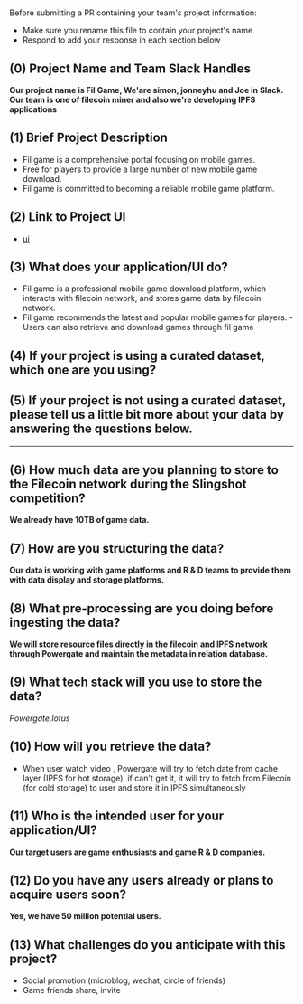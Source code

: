 # <Fil Game>

Before submitting a PR containing your team's project information:
- Make sure you rename this file to contain your project's name
- Respond to add your response in each section below

## (0) Project Name and Team Slack Handles

**Our project name is Fil Game, We'are simon, jonneyhu and Joe in Slack. Our team is one of filecoin miner and also we're developing IPFS applications**

## (1) Brief Project Description

- Fil game is a comprehensive portal focusing on mobile games.
- Free for players to provide a large number of new mobile game download.
- Fil game is committed to becoming a reliable mobile game platform.

## (2) Link to Project UI

- [ui](https://github.com/jonneyhu/Fil-Game/tree/master/ui)

## (3) What does your application/UI do?

- Fil game is a professional mobile game download platform, which interacts with filecoin network, and stores game data by filecoin network.
- Fil game recommends the latest and popular mobile games for players.
-Users can also retrieve and download games through fil game


## (4) If your project is using a curated dataset, which one are you using?



## (5) If your project is not using a curated dataset, please tell us a little bit more about your data by answering the questions below.

**  **
## (6) How much data are you planning to store to the Filecoin network during the Slingshot competition?

**We already have 10TB of game data.**

## (7) How are you structuring the data?

**Our data is working with game platforms and R & D teams to provide them with data display and storage platforms.**

## (8) What pre-processing are you doing before ingesting the data?

**We will store resource files directly in the filecoin and IPFS network through Powergate and maintain the metadata in relation database.**

## (9)  What tech stack will you use to store the data?

*Powergate,lotus*

## (10) How will you retrieve the data?

- When user watch video , Powergate will try to fetch date from cache layer (IPFS for hot storage),
if can't get it, it will try to fetch from Filecoin (for cold storage) to user and store it in IPFS simultaneously

## (11) Who is the intended user for your application/UI?

**Our target users are game enthusiasts and game R & D companies.**

## (12) Do you have any users already or plans to acquire users soon?

**Yes, we have 50 million potential users.**

## (13) What challenges do you anticipate with this project?

- Social promotion (microblog, wechat, circle of friends)
- Game friends share, invite
